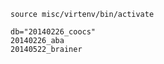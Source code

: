 

    source misc/virtenv/bin/activate

    db="20140226_coocs"
    20140226_aba
    20140522_brainer
